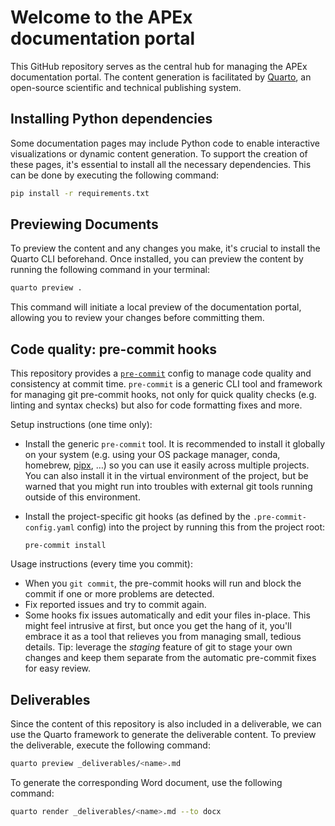 # Welcome to the APEx documentation portal

This GitHub repository serves as the central hub for managing the APEx documentation portal.
The content generation is facilitated by [Quarto](https://quarto.org/), an open-source scientific and technical publishing system.

## Installing Python dependencies

Some documentation pages may include Python code to enable interactive visualizations or dynamic content generation.
To support the creation of these pages, it's essential to install all the necessary dependencies. This can be done by
executing the following command:

```bash
pip install -r requirements.txt
```

## Previewing Documents

To preview the content and any changes you make, it's crucial to install the Quarto CLI beforehand.
Once installed, you can preview the content by running the following command in your terminal:

```bash
quarto preview .
```

This command will initiate a local preview of the documentation portal, allowing you to review your changes before committing them.

## Code quality: pre-commit hooks

This repository provides a [`pre-commit`](https://pre-commit.com/) config
to manage code quality and consistency at commit time.
`pre-commit` is a generic CLI tool and framework for managing git pre-commit hooks,
not only for quick quality checks (e.g. linting and syntax checks)
but also for code formatting fixes and more.

Setup instructions (one time only):

- Install the generic `pre-commit` tool.
  It is recommended to install it globally on your system
  (e.g. using your OS package manager, conda, homebrew, [pipx](https://pipx.pypa.io), …)
  so you can use it easily across multiple projects.
  You can also install it in the virtual environment of the project,
  but be warned that you might run into troubles with external git tools
  running outside of this environment.
- Install the project-specific git hooks
  (as defined by the `.pre-commit-config.yaml` config)
  into the project by running this from the project root:

      pre-commit install

Usage instructions (every time you commit):

- When you `git commit`, the pre-commit hooks will run and block the commit if one or more problems are detected.
- Fix reported issues and try to commit again.
- Some hooks fix issues automatically and edit your files in-place.
  This might feel intrusive at first, but once you get the hang of it,
  you'll embrace it as a tool that relieves you from managing small, tedious details.
  Tip: leverage the *staging* feature of git to stage your own changes
  and keep them separate from the automatic pre-commit fixes for easy review.

## Deliverables

Since the content of this repository is also included in a deliverable, we can use the Quarto framework to generate the
deliverable content. To preview the deliverable, execute the following command:

```bash
quarto preview _deliverables/<name>.md
```

To generate the corresponding Word document, use the following command:

```bash
quarto render _deliverables/<name>.md --to docx
```
